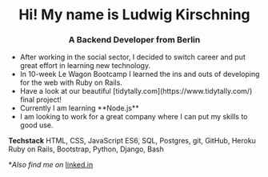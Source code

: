 <h1 align=center> Hi! My name is Ludwig Kirschning </h1>
<h3 align=center> A Backend Developer from Berlin </h3>

<ul>
  <li> After working in the social sector, I decided to switch career and put great effort in learning new technology.</li>
  <li> In 10-week Le Wagon Bootcamp I learned the ins and outs of developing for the web with Ruby on Rails.</li>
  <li> Have a look at our beautiful [tidytally.com](https://www.tidytally.com/) final project!</li>
  <li> Currently I am learning **Node.js**</li>
  <li> I am looking to work for a great company where I can put my skills to good use.</li>
</ul>

**Techstack**
HTML, CSS,  JavaScript ES6,
SQL, Postgres, git, GitHub, Heroku
Ruby on Rails, Bootstrap,
Python, Django, Bash

**Also find me on*
[linked.in](https://www.linkedin.com/in/ludwig-kirschning/)


<!---
LKirschning/LKirschning is a ✨ special ✨ repository because its `README.md` (this file) appears on your GitHub profile.
You can click the Preview link to take a look at your changes.
--->
